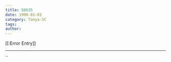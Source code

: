 ```yaml
---
title: 50635
date: 1990-01-01
category: Tanya-SC
tags: 
author: 
---
```


[[:Error Entry]]

---



``
